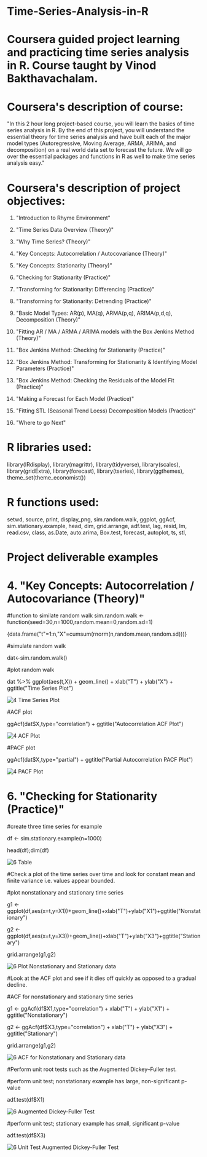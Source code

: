 # Time-Series-Analysis-in-R

# Coursera guided project learning and practicing time series analysis in R. Course taught by Vinod Bakthavachalam.

# Coursera's description of course:

"In this 2 hour long project-based course, you will learn the basics of time series analysis in R. By the end of this project, you will understand the essential theory for time series analysis and have built each of the major model types (Autoregressive, Moving Average, ARMA, ARIMA, and decomposition) on a real world data set to forecast the future. We will go over the essential packages and functions in R as well to make time series analysis easy."

# Coursera's description of project objectives:

1. "Introduction to Rhyme Environment"

2. "Time Series Data Overview (Theory)"

3. "Why Time Series? (Theory)"

4. "Key Concepts: Autocorrelation / Autocovariance (Theory)"

5. "Key Concepts: Stationarity (Theory)"

6. "Checking for Stationarity (Practice)"

7. "Transforming for Stationarity: Differencing (Practice)"

8. "Transforming for Stationarity: Detrending (Practice)"

9. "Basic Model Types: AR(p), MA(q), ARMA(p,q), ARIMA(p,d,q), Decomposition (Theory)"

10. "Fitting AR / MA / ARMA / ARIMA models with the Box Jenkins Method (Theory)"

11. "Box Jenkins Method: Checking for Stationarity (Practice)"

12. "Box Jenkins Method: Transforming for Stationarity & Identifying Model Parameters (Practice)"

13. "Box Jenkins Method: Checking the Residuals of the Model Fit (Practice)"

14. "Making a Forecast for Each Model (Practice)"

15. "Fitting STL (Seasonal Trend Loess) Decomposition Models (Practice)"

16. "Where to go Next"

# R libraries used:

library(IRdisplay), library(magrittr), library(tidyverse), library(scales), library(gridExtra), library(forecast), library(tseries), library(ggthemes), theme_set(theme_economist())

# R functions used:

setwd, source, print, display_png, sim.random.walk, ggplot, ggAcf, sim.stationary.example, head, dim, grid.arrange, adf.test, lag, resid, lm, read.csv, class, as.Date, auto.arima, Box.test, forecast, autoplot, ts, stl, 

# Project deliverable examples

# 4. "Key Concepts: Autocorrelation / Autocovariance (Theory)"

#function to similate random walk
sim.random.walk <- function(seed=30,n=1000,random.mean=0,random.sd=1)

{data.frame("t"=1:n,"X"=cumsum(rnorm(n,random.mean,random.sd)))}

#simulate random walk

dat<-sim.random.walk()

#plot random walk

dat %>% ggplot(aes(t,X)) + geom_line() + xlab("T") + ylab("X") + ggtitle("Time Series Plot")

![4  Time Series Plot](https://github.com/NollieAnalysis/Intro-to-Time-Series-Analysis-in-R/assets/163913188/394a7c2f-8a4c-4b47-9232-a1e96fc76b8c)

#ACF plot

ggAcf(dat$X,type="correlation") + ggtitle("Autocorrelation ACF Plot")

![4  ACF Plot](https://github.com/NollieAnalysis/Intro-to-Time-Series-Analysis-in-R/assets/163913188/2179cd6e-ef85-44f0-a79b-8c8af03ea9f5)

#PACF plot

ggAcf(dat$X,type="partial") + ggtitle("Partial Autocorrelation PACF Plot")

![4  PACF Plot](https://github.com/NollieAnalysis/Intro-to-Time-Series-Analysis-in-R/assets/163913188/ab120929-ac2b-4eea-9525-e3ffd402b650)

# 6. "Checking for Stationarity (Practice)"

#create three time series for example

df <- sim.stationary.example(n=1000)

head(df);dim(df)

![6  Table](https://github.com/NollieAnalysis/Intro-to-Time-Series-Analysis-in-R/assets/163913188/4d565aae-562b-405e-beef-8060c7a67614)

#Check a plot of the time series over time and look for constant mean and finite variance i.e. values appear bounded.

#plot nonstationary and stationary time series

g1 <- ggplot(df,aes(x=t,y=X1))+geom_line()+xlab("T")+ylab("X1")+ggtitle("Nonstationary")

g2 <- ggplot(df,aes(x=t,y=X3))+geom_line()+xlab("T")+ylab("X3")+ggtitle("Stationary")

grid.arrange(g1,g2)

![6  Plot Nonstationary and Stationary data](https://github.com/NollieAnalysis/Intro-to-Time-Series-Analysis-in-R/assets/163913188/452c8b79-2c04-416c-85fe-d4062996e445)

#Look at the ACF plot and see if it dies off quickly as opposed to a gradual decline.

#ACF for nonstationary and stationary time series

g1 <- ggAcf(df$X1,type="correlation") + xlab("T") + ylab("X1") + ggtitle("Nonstationary")

g2 <- ggAcf(df$X3,type="correlation") + xlab("T") + ylab("X3") + ggtitle("Stationary")

grid.arrange(g1,g2)

![6  ACF for Nonstationary and Stationary data](https://github.com/NollieAnalysis/Intro-to-Time-Series-Analysis-in-R/assets/163913188/c4856006-88c5-4852-ac46-9a975873d104)

#Perform unit root tests such as the Augmented Dickey–Fuller test.

#perform unit test; nonstationary example has large, non-significant p-value

adf.test(df$X1)

![6  Augmented Dickey-Fuller Test](https://github.com/NollieAnalysis/Intro-to-Time-Series-Analysis-in-R/assets/163913188/b32705d5-e6a5-45a9-abe3-33186df8f170)

#perform unit test; stationary example has small, significant p-value

adf.test(df$X3)

![6  Unit Test Augmented Dickey-Fuller Test](https://github.com/NollieAnalysis/Intro-to-Time-Series-Analysis-in-R/assets/163913188/7526a5cb-3174-46ac-aa20-6552e50ce09d)
